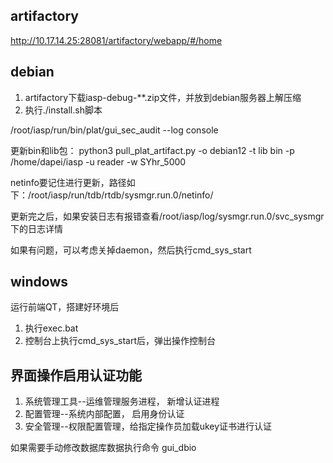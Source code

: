 ## artifactory
http://10.17.14.25:28081/artifactory/webapp/#/home



## debian
1. artifactory下载iasp-debug-**.zip文件，并放到debian服务器上解压缩
2. 执行./install.sh脚本

/root/iasp/run/bin/plat/gui_sec_audit --log console

更新bin和lib包：
python3 pull_plat_artifact.py -o debian12 -t lib bin  -p /home/dapei/iasp -u reader -w SYhr_5000

netinfo要记住进行更新，路径如下：/root/iasp/run/tdb/rtdb/sysmgr.run.0/netinfo/

更新完之后，如果安装日志有报错查看/root/iasp/log/sysmgr.run.0/svc_sysmgr下的日志详情

如果有问题，可以考虑关掉daemon，然后执行cmd_sys_start


## windows

运行前端QT，搭建好环境后
1. 执行exec.bat
2. 控制台上执行cmd_sys_start后，弹出操作控制台



## 界面操作启用认证功能
1. 系统管理工具--运维管理服务进程， 新增认证进程
1. 配置管理--系统内部配置， 启用身份认证
1. 安全管理--权限配置管理，给指定操作员加载ukey证书进行认证


如果需要手动修改数据库数据执行命令 gui_dbio




